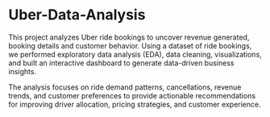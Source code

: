 # Uber-Data-Analysis
This project analyzes Uber ride bookings to uncover revenue generated, booking details and customer behavior.
Using a dataset of ride bookings, we performed exploratory data analysis (EDA), data cleaning, visualizations, and built an interactive dashboard to generate data-driven business insights.

The analysis focuses on ride demand patterns, cancellations, revenue trends, and customer preferences to provide actionable recommendations for improving driver allocation, pricing strategies, and customer experience.
